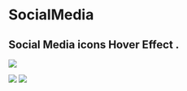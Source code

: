 # SocialMedia
## Social Media icons Hover Effect .
<img src="https://i.imgur.com/KJ1PygS.gif" />


![](https://img.shields.io/badge/made%20with-HTML-orange.svg)
![](https://img.shields.io/badge/Thanks%20to%20-CSS-blue.svg)

